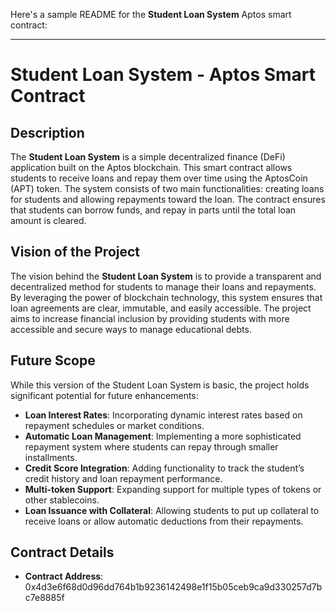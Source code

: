 Here's a sample README for the **Student Loan System** Aptos smart contract:

---

# Student Loan System - Aptos Smart Contract

## Description

The **Student Loan System** is a simple decentralized finance (DeFi) application built on the Aptos blockchain. This smart contract allows students to receive loans and repay them over time using the AptosCoin (APT) token. The system consists of two main functionalities: creating loans for students and allowing repayments toward the loan. The contract ensures that students can borrow funds, and repay in parts until the total loan amount is cleared.

## Vision of the Project

The vision behind the **Student Loan System** is to provide a transparent and decentralized method for students to manage their loans and repayments. By leveraging the power of blockchain technology, this system ensures that loan agreements are clear, immutable, and easily accessible. The project aims to increase financial inclusion by providing students with more accessible and secure ways to manage educational debts.

## Future Scope

While this version of the Student Loan System is basic, the project holds significant potential for future enhancements:
- **Loan Interest Rates**: Incorporating dynamic interest rates based on repayment schedules or market conditions.
- **Automatic Loan Management**: Implementing a more sophisticated repayment system where students can repay through smaller installments.
- **Credit Score Integration**: Adding functionality to track the student’s credit history and loan repayment performance.
- **Multi-token Support**: Expanding support for multiple types of tokens or other stablecoins.
- **Loan Issuance with Collateral**: Allowing students to put up collateral to receive loans or allow automatic deductions from their repayments.

## Contract Details

- **Contract Address**: 0x4d3e6f68d0d96dd764b1b9236142498e1f15b05ceb9ca9d330257d7bc7e8885f
